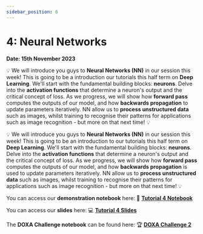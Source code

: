 ```yaml
---
sidebar_position: 6
---
```


# 4: Neural Networks

**Date: 15th November 2023**

💡 We will introduce you guys to **Neural Networks (NN)** in our session this week! This is going to be a introduction our tutorials this half term on **Deep Learning**. We'll start with the fundamental building blocks: **neurons**. Delve into the **activation functions** that determine a neuron's output and the critical concept of loss. As we progress, we will show how **forward pass** computes the outputs of our model, and how **backwards propagation** to update parameters iteratively. NN allow us to **process unstructured data** such as images, whilst training to recognise their patterns for applications such as image recognition - but more on that next time! 💡

💡 We will introduce you guys to **Neural Networks (NN)** in our session this week! This is going to be an introduction to our tutorials this half term on **Deep Learning**. We'll start with the fundamental building blocks: **neurons**. Delve into the **activation functions** that determine a neuron's output and the critical concept of loss. As we progress, we will show how **forward pass** computes the outputs of our model, and how **backwards propagation** is used to update parameters iteratively. NN allow us to **process unstructured data** such as images, whilst training to recognise their patterns for applications such as image recognition - but more on that next time! 💡

You can access our **demonstration notebook** here: 📘 [**Tutorial 4 Notebook**](https://github.com/UCLAIS/ml-tutorials-season-4/blob/main/week-4/neural_networks.ipynb)

You can access our **slides** here: 💻 [**Tutorial 4 Slides**](https://www.canva.com/design/DAFqI6YcPmg/vdpTPtvyARZl-op4ENPNqA/edit?utm_content=DAFqI6YcPmg&utm_campaign=designshare&utm_medium=link2&utm_source=sharebutton)

The **DOXA Challenge notebook** can be found here: 🏆 [**DOXA Challenge 2**](https://github.com/UCLAIS/ml-tutorials-season-4/blob/main/doxa-challenges/challenge-2/starter.ipynb)
